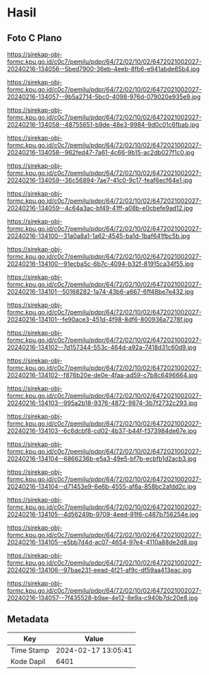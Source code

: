 # Hasil

## Foto C Plano

https://sirekap-obj-formc.kpu.go.id/c0c7/pemilu/pdpr/64/72/02/10/02/6472021002027-20240216-134056--5bed7900-36eb-4eeb-8fb6-e941abde65b4.jpg

https://sirekap-obj-formc.kpu.go.id/c0c7/pemilu/pdpr/64/72/02/10/02/6472021002027-20240216-134057--9b5a2714-5bc0-4098-976d-079020e935e9.jpg

https://sirekap-obj-formc.kpu.go.id/c0c7/pemilu/pdpr/64/72/02/10/02/6472021002027-20240216-134058--48755651-b9de-48e3-9984-9d0c01c6fbab.jpg

https://sirekap-obj-formc.kpu.go.id/c0c7/pemilu/pdpr/64/72/02/10/02/6472021002027-20240216-134058--962fed47-7a61-4c66-9b15-ac2db027f1c0.jpg

https://sirekap-obj-formc.kpu.go.id/c0c7/pemilu/pdpr/64/72/02/10/02/6472021002027-20240216-134059--36c56894-7ae7-41c0-9c17-feaf6ecf64e1.jpg

https://sirekap-obj-formc.kpu.go.id/c0c7/pemilu/pdpr/64/72/02/10/02/6472021002027-20240216-134059--4c64a3ac-bf49-41ff-a08b-e0cbefe9ad12.jpg

https://sirekap-obj-formc.kpu.go.id/c0c7/pemilu/pdpr/64/72/02/10/02/6472021002027-20240216-134100--31a0a8a1-1a62-4545-ba1d-1baf641fbc5b.jpg

https://sirekap-obj-formc.kpu.go.id/c0c7/pemilu/pdpr/64/72/02/10/02/6472021002027-20240216-134100--91ecba5c-6b7c-4094-b32f-81915ca34f55.jpg

https://sirekap-obj-formc.kpu.go.id/c0c7/pemilu/pdpr/64/72/02/10/02/6472021002027-20240216-134101--50168282-1a74-43b6-a667-6ff48be7e432.jpg

https://sirekap-obj-formc.kpu.go.id/c0c7/pemilu/pdpr/64/72/02/10/02/6472021002027-20240216-134101--fe90ace3-451d-4f98-8df6-800936a7278f.jpg

https://sirekap-obj-formc.kpu.go.id/c0c7/pemilu/pdpr/64/72/02/10/02/6472021002027-20240216-134102--7d157344-553c-464d-a92a-7418d31c60d9.jpg

https://sirekap-obj-formc.kpu.go.id/c0c7/pemilu/pdpr/64/72/02/10/02/6472021002027-20240216-134102--f876b20e-de0e-4faa-ad59-c7b8c6496664.jpg

https://sirekap-obj-formc.kpu.go.id/c0c7/pemilu/pdpr/64/72/02/10/02/6472021002027-20240216-134103--995a2b18-9376-4872-9874-3b7f2732c293.jpg

https://sirekap-obj-formc.kpu.go.id/c0c7/pemilu/pdpr/64/72/02/10/02/6472021002027-20240216-134103--6c6dcbf8-cd02-4b37-b44f-f373984de67e.jpg

https://sirekap-obj-formc.kpu.go.id/c0c7/pemilu/pdpr/64/72/02/10/02/6472021002027-20240216-134104--6866236b-e5a3-49e5-bf7b-ecbfb1d2acb3.jpg

https://sirekap-obj-formc.kpu.go.id/c0c7/pemilu/pdpr/64/72/02/10/02/6472021002027-20240216-134104--d71453e9-6e6b-4555-af6a-858bc2afdd2c.jpg

https://sirekap-obj-formc.kpu.go.id/c0c7/pemilu/pdpr/64/72/02/10/02/6472021002027-20240216-134105--4d56249b-9709-4eed-91f6-c487b756254e.jpg

https://sirekap-obj-formc.kpu.go.id/c0c7/pemilu/pdpr/64/72/02/10/02/6472021002027-20240216-134105--e5bb7d4d-ac07-4654-97e4-4110a88de2d8.jpg

https://sirekap-obj-formc.kpu.go.id/c0c7/pemilu/pdpr/64/72/02/10/02/6472021002027-20240216-134106--97bae231-eead-4f21-af9c-df59aa413eac.jpg

https://sirekap-obj-formc.kpu.go.id/c0c7/pemilu/pdpr/64/72/02/10/02/6472021002027-20240216-134057--7f435528-b9ae-4e12-8e9a-c940b7dc20e8.jpg


## Metadata

| Key        | Value               |
| ---------- | ------------------- |
| Time Stamp | 2024-02-17 13:05:41 |
| Kode Dapil | 6401                |



